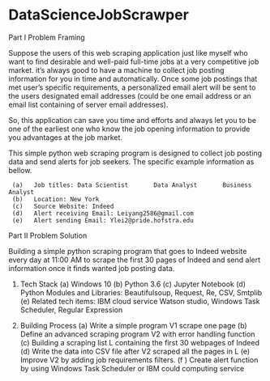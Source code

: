# DataScienceJobScrawper

Part I  Problem Framing 

Suppose the users of this web scraping application just like myself who want to find desirable and well-paid full-time jobs at a very competitive job market. it’s always good to have a machine to collect job posting information for you in time and automatically. Once some job postings that met user’s specific requirements, a personalized email alert will be sent to the users designated email addresses (could be one email address or an email list containing of server email addresses).

So, this application can save you time and efforts and always let you to be one of the earliest one who know the job opening information to provide you advantages at the job market. 

This simple python web scraping program is designed to collect job posting data and send alerts for job seekers. The specific example information as bellow.

     (a)   Job titles: Data Scientist       Data Analyst       Business Analyst
     (b)   Location: New York 
     (c)   Source Website: Indeed
     (d)   Alert receiving Email: Leiyang2586@gmail.com
     (e)   Alert sending Email: Ylei2@pride.hofstra.edu
     

Part II   Problem Solution 

Building a simple python scraping program that goes to Indeed website every day at 11:00 AM to scrape the first 30 pages of Indeed and send alert information once it finds wanted job posting data.
1. Tech Stack
     (a)  Windows 10
     (b)  Python 3.6
     (c)  Jupyter Notebook 
     (d)  Python Modules and Libraries: Beautifulsoup, Request, Re, CSV, Smtplib
     (e)  Related tech items: IBM cloud service Watson studio, Windows Task Scheduler, Regular Expression

2. Building Process
     (a)  Write a simple program V1 scrape one page 
     (b)  Define an advanced scraping program V2 with error handling function 
     (c)  Building a scraping list L containing the first 30 webpages of Indeed
     (d)  Write the data into CSV file after V2 scraped all the pages in L
     (e)  Improve V2 by adding job requirements filters.
     (f )  Create alert function by using Windows Task Scheduler or IBM could computing service  
